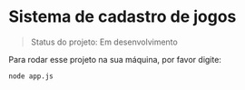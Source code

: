 <h1> Sistema de cadastro de jogos</h1>

>Status do projeto: Em desenvolvimento

Para rodar esse projeto na sua máquina, por favor digite: 

```
node app.js
```
